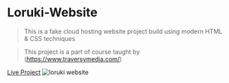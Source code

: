# Loruki-Website

> This is a fake cloud hosting website project build using modern HTML & CSS techniques

> This project is a part of course taught by (https://www.traversymedia.com/)

[Live Project](https://kunalbagnial.github.io/loruki-website/)
![loruki website](/images/screenshot.png)
